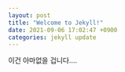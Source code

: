 ```yaml
---
layout: post
title: "Welcome to Jekyll!"
date: 2021-09-06 17:02:47 +0900
categories: jekyll update
---
```


이건 아마없을 겁니다....
